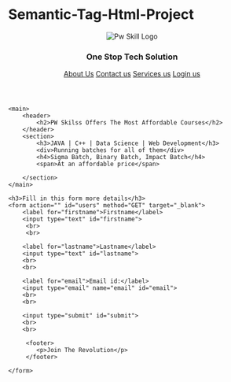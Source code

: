 # Semantic-Tag-Html-Project
<!DOCTYPE html>
<html lang="en">
<head>
    <meta charset="UTF-8">
    <meta name="viewport" content="width=device-width, initial-scale=1.0">
    <title>Semantic Tag Project</title>
</head>
<body>
    <header class="main-header">
        <div class="logo container">
            <img src="https://up.yimg.com/ib/th?id=OIP.kDNHkvsOHwMMwnwTqfSodQHaCw&pid=Api&rs=1&c=1&qlt=95&w=248&h=92" alt="Pw Skill Logo">
            <h3>One Stop Tech Solution</h3>
        </div>
        <nav class="links container">
            <a href="about-us.html">About Us</a>
            <a href="contact-us.html">Contact us</a>
            <a href="services-us.html">Services us</a>
            <a href="login-us.html">Login us</a>
        </nav>
    </header>

    <main>
        <header>
            <h2>PW Skilss Offers The Most Affordable Courses</h2>
        </header>
        <section>
            <h3>JAVA | C++ | Data Science | Web Development</h3>
            <div>Running batches for all of them</div>
            <h4>Sigma Batch, Binary Batch, Impact Batch</h4>
            <span>At an affordable price</span>

        </section>
    </main>

    <h3>Fill in this form more details</h3>
    <form action="" id="users" method="GET" target="_blank">
        <label for="firstname">Firstname</label>
        <input type="text" id="firstname">
         <br>
         <br>

        <label for="lastname">Lastname</label>
        <input type="text" id="lastname">
        <br>
        <br>

        <label for="email">Email id:</label>
        <input type="email" name="email" id="email">
        <br>
        <br>

        <input type="submit" id="submit">
        <br>
        <br>

         <footer>
            <p>Join The Revolution</p>
         </footer>
    
    </form>
    
</body>
</html>
